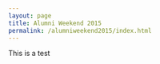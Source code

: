 ```yaml
---
layout: page
title: Alumni Weekend 2015
permalink: /alumniweekend2015/index.html
---
```


This is a test

 
 

